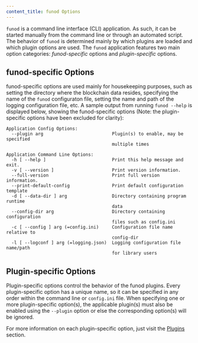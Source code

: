 ```yaml
---
content_title: funod Options
---
```


`funod` is a command line interface (CLI) application. As such, it can be started manually from the command line or through an automated script. The behavior of `funod` is determined mainly by which plugins are loaded and which plugin options are used. The `funod` application features two main option categories: *funod-specific* options and *plugin-specific* options.

## funod-specific Options

funod-specific options are used mainly for housekeeping purposes, such as setting the directory where the blockchain data resides, specifying the name of the `funod` configuraton file, setting the name and path of the logging configuration file, etc. A sample output from running  `funod --help` is displayed below, showing the funod-specific options (Note: the plugin-specific options have been excluded for clarity):

```console
Application Config Options:
  --plugin arg                          Plugin(s) to enable, may be specified 
                                        multiple times

Application Command Line Options:
  -h [ --help ]                         Print this help message and exit.
  -v [ --version ]                      Print version information.
  --full-version                        Print full version information.
  --print-default-config                Print default configuration template
  -d [ --data-dir ] arg                 Directory containing program runtime 
                                        data
  --config-dir arg                      Directory containing configuration 
                                        files such as config.ini
  -c [ --config ] arg (=config.ini)     Configuration file name relative to 
                                        config-dir
  -l [ --logconf ] arg (=logging.json)  Logging configuration file name/path 
                                        for library users
```

## Plugin-specific Options

Plugin-specific options control the behavior of the funod plugins. Every plugin-specific option has a unique name, so it can be specified in any order within the command line or `config.ini` file. When specifying one or more plugin-specific option(s), the applicable plugin(s) must also be enabled using the `--plugin` option or else the corresponding option(s) will be ignored.

For more information on each plugin-specific option, just visit the [Plugins](../03_plugins/index.md) section.
